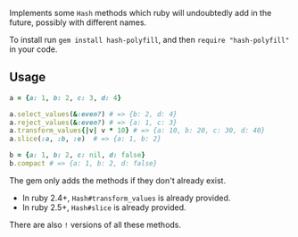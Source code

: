 Implements some `Hash` methods which ruby will undoubtedly add in the future, possibly with different names.

To install run `gem install hash-polyfill`, and then `require "hash-polyfill"` in your code.

## Usage

```ruby
a = {a: 1, b: 2, c: 3, d: 4}

a.select_values(&:even?) # => {b: 2, d: 4}
a.reject_values(&:even?) # => {a: 1, c: 3}
a.transform_values{|v| v * 10} # => {a: 10, b: 20, c: 30, d: 40}
a.slice(:a, :b, :e)  # => {a: 1, b: 2}

b = {a: 1, b: 2, c: nil, d: false}
b.compact # => {a: 1, b: 2, d: false}
```

The gem only adds the methods if they don't already exist.

* In ruby 2.4+, `Hash#transform_values` is already provided.
* In ruby 2.5+, `Hash#slice` is already provided.

There are also `!` versions of all these methods.
